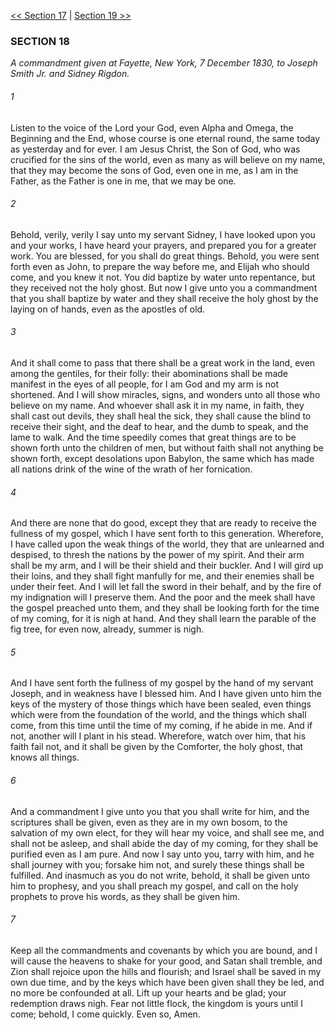 [<< Section 17](Section%2017.md)  |  [Section 19 >>](Section%2019.md)

### SECTION 18

*A commandment given at Fayette, New York, 7 December 1830, to Joseph Smith Jr. and Sidney Rigdon.*

###### 1
Listen to the voice of the Lord your God, even Alpha and Omega, the Beginning and the End, whose course is one eternal round, the same today as yesterday and for ever. I am Jesus Christ, the Son of God, who was crucified for the sins of the world, even as many as will believe on my name, that they may become the sons of God, even one in me, as I am in the Father, as the Father is one in me, that we may be one.

###### 2
Behold, verily, verily I say unto my servant Sidney, I have looked upon you and your works, I have heard your prayers, and prepared you for a greater work. You are blessed, for you shall do great things. Behold, you were sent forth even as John, to prepare the way before me, and Elijah who should come, and you knew it not. You did baptize by water unto repentance, but they received not the holy ghost. But now I give unto you a commandment that you shall baptize by water and they shall receive the holy ghost by the laying on of hands, even as the apostles of old.

###### 3
And it shall come to pass that there shall be a great work in the land, even among the gentiles, for their folly: their abominations shall be made manifest in the eyes of all people, for I am God and my arm is not shortened. And I will show miracles, signs, and wonders unto all those who believe on my name. And whoever shall ask it in my name, in faith, they shall cast out devils, they shall heal the sick, they shall cause the blind to receive their sight, and the deaf to hear, and the dumb to speak, and the lame to walk. And the time speedily comes that great things are to be shown forth unto the children of men, but without faith shall not anything be shown forth, except desolations upon Babylon, the same which has made all nations drink of the wine of the wrath of her fornication.

###### 4
And there are none that do good, except they that are ready to receive the fullness of my gospel, which I have sent forth to this generation. Wherefore, I have called upon the weak things of the world, they that are unlearned and despised, to thresh the nations by the power of my spirit. And their arm shall be my arm, and I will be their shield and their buckler. And I will gird up their loins, and they shall fight manfully for me, and their enemies shall be under their feet. And I will let fall the sword in their behalf, and by the fire of my indignation will I preserve them. And the poor and the meek shall have the gospel preached unto them, and they shall be looking forth for the time of my coming, for it is nigh at hand. And they shall learn the parable of the fig tree, for even now, already, summer is nigh.

###### 5
And I have sent forth the fullness of my gospel by the hand of my servant Joseph, and in weakness have I blessed him. And I have given unto him the keys of the mystery of those things which have been sealed, even things which were from the foundation of the world, and the things which shall come, from this time until the time of my coming, if he abide in me. And if not, another will I plant in his stead. Wherefore, watch over him, that his faith fail not, and it shall be given by the Comforter, the holy ghost, that knows all things.

###### 6
And a commandment I give unto you that you shall write for him, and the scriptures shall be given, even as they are in my own bosom, to the salvation of my own elect, for they will hear my voice, and shall see me, and shall not be asleep, and shall abide the day of my coming, for they shall be purified even as I am pure. And now I say unto you, tarry with him, and he shall journey with you; forsake him not, and surely these things shall be fulfilled. And inasmuch as you do not write, behold, it shall be given unto him to prophesy, and you shall preach my gospel, and call on the holy prophets to prove his words, as they shall be given him.

###### 7
Keep all the commandments and covenants by which you are bound, and I will cause the heavens to shake for your good, and Satan shall tremble, and Zion shall rejoice upon the hills and flourish; and Israel shall be saved in my own due time, and by the keys which have been given shall they be led, and no more be confounded at all. Lift up your hearts and be glad; your redemption draws nigh. Fear not little flock, the kingdom is yours until I come; behold, I come quickly. Even so, Amen.